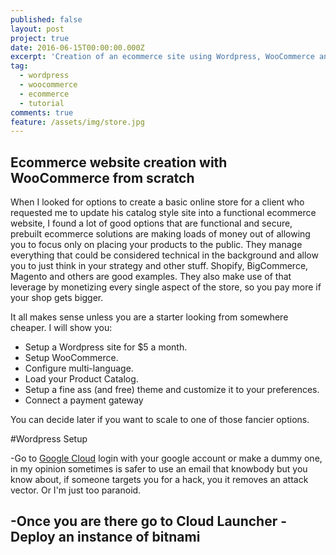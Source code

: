```yaml
---
published: false
layout: post
project: true
date: 2016-06-15T00:00:00.000Z
excerpt: 'Creation of an ecommerce site using Wordpress, WooCommerce and Google'
tag:
  - wordpress
  - woocommerce
  - ecommerce
  - tutorial
comments: true
feature: /assets/img/store.jpg
---
```

## Ecommerce website creation with WooCommerce from scratch


When I looked for options to create a basic online store for a client who requested me to update his catalog style site into a functional ecommerce website, I found a lot of good options that are functional and secure, prebuilt ecommerce solutions are making loads of money out of allowing you to focus only on placing your products to the public.
They manage everything that could be considered technical in the background and allow you to just think in your strategy and other stuff. Shopify, BigCommerce, Magento and others are good examples.
They also make use of that leverage by monetizing every single aspect of the store, so you pay more if your shop gets bigger.

It all makes sense unless you are a starter looking  from somewhere cheaper.
I will show you:
- Setup a Wordpress site for $5 a month.
- Setup WooCommerce.
- Configure multi-language.
- Load your Product Catalog.
- Setup a fine ass (and free) theme and customize it to your preferences.
- Connect a payment gateway


 You can decide later if you want to scale to one of those fancier options.
 
 
 #Wordpress Setup
 
 -Go to [Google Cloud](https://cloud.google.com) login with your google account or make a dummy one, in my opinion sometimes is safer to use an email that knowbody but you know about,  if someone targets you for a hack, you it removes an attack vector. Or I'm just too paranoid.
 
 -Once you are there go to Cloud Launcher
 -Deploy an instance of bitnami
 -
